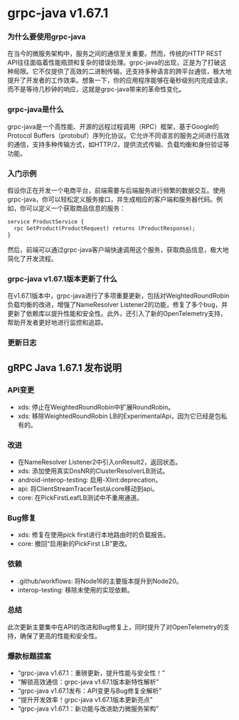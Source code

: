 # grpc-java v1.67.1
### 为什么要使用grpc-java

在当今的微服务架构中，服务之间的通信至关重要。然而，传统的HTTP REST API往往面临着性能瓶颈和复杂的错误处理。grpc-java的出现，正是为了打破这种局限。它不仅提供了高效的二进制传输，还支持多种语言的跨平台通信，极大地提升了开发者的工作效率。想象一下，你的应用程序能够在毫秒级别内完成请求，而不是等待几秒钟的响应，这就是grpc-java带来的革命性变化。

### grpc-java是什么

grpc-java是一个高性能、开源的远程过程调用（RPC）框架，基于Google的Protocol Buffers（protobuf）序列化协议。它允许不同语言的服务之间进行高效的通信，支持多种传输方式，如HTTP/2，提供流式传输、负载均衡和身份验证等功能。

### 入门示例

假设你正在开发一个电商平台，前端需要与后端服务进行频繁的数据交互。使用grpc-java，你可以轻松定义服务接口，并生成相应的客户端和服务器代码。例如，你可以定义一个获取商品信息的服务：

```protobuf
service ProductService {
  rpc GetProduct(ProductRequest) returns (ProductResponse);
}
```

然后，前端可以通过grpc-java客户端快速调用这个服务，获取商品信息，极大地简化了开发流程。

### grpc-java v1.67.1版本更新了什么

在v1.67.1版本中，grpc-java进行了多项重要更新，包括对WeightedRoundRobin负载均衡的改进，增强了NameResolver Listener2的功能，修复了多个bug，并更新了依赖库以提升性能和安全性。此外，还引入了新的OpenTelemetry支持，帮助开发者更好地进行监控和追踪。

### 更新日志

## gRPC Java 1.67.1 发布说明

### API变更
- xds: 停止在WeightedRoundRobin中扩展RoundRobin。
- xds: 移除WeightedRoundRobin LB的ExperimentalApi，因为它已经是包私有的。

### 改进
- 在NameResolver Listener2中引入onResult2，返回状态。
- xds: 添加使用真实DnsNR的ClusterResolverLB测试。
- android-interop-testing: 启用-Xlint:deprecation。
- api: 将ClientStreamTracerTest从core移动到api。
- core: 在PickFirstLeafLB测试中不重用通道。

### Bug修复
- xds: 修复在使用pick first进行本地路由时的负载报告。
- core: 撤回“启用新的PickFirst LB”更改。

### 依赖
- .github/workflows: 将Node16的主要版本提升到Node20。
- interop-testing: 移除未使用的实现依赖。

### 总结
此次更新主要集中在API的改进和Bug修复上，同时提升了对OpenTelemetry的支持，确保了更高的性能和安全性。

### 爆款标题提案
- “grpc-java v1.67.1：重磅更新，提升性能与安全性！”
- “解锁高效通信：grpc-java v1.67.1版本新特性解析”
- “grpc-java v1.67.1发布：API变更与Bug修复全解析”
- “提升开发效率！grpc-java v1.67.1版本更新亮点”
- “grpc-java v1.67.1：新功能与改进助力微服务架构”